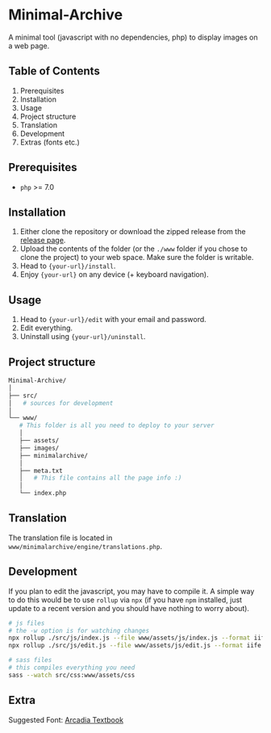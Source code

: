 Minimal-Archive
===============

A minimal tool (javascript with no dependencies, php) to display images on a web page.

## Table of Contents

1. Prerequisites
2. Installation
3. Usage
4. Project structure
5. Translation
6. Development
7. Extras (fonts etc.)

## Prerequisites

- `php` >= 7.0

## Installation
1. Either clone the repository or download the zipped release from the [release page](https://github.com/tasinttttttt/Minimal-Archive/releases/).
2. Upload the contents of the folder (or the `./www` folder if you chose to clone the project) to your web space. Make sure the folder is writable.
3. Head to `{your-url}/install`.
4. Enjoy `{your-url}` on any device (+ keyboard navigation).

## Usage
1. Head to `{your-url}/edit` with your email and password.
2. Edit everything.
3. Uninstall using `{your-url}/uninstall`.

## Project structure

```sh
Minimal-Archive/
│
├── src/
│   # sources for development
│
└── www/
   # This folder is all you need to deploy to your server
   │
   ├── assets/
   ├── images/
   ├── minimalarchive/
   │
   ├── meta.txt
   │   # This file contains all the page info :)
   │
   └── index.php
```

## Translation

The translation file is located in `www/minimalarchive/engine/translations.php`.

## Development

If you plan to edit the javascript, you may have to compile it. A simple way to do this would be to use `rollup` via `npx` (if you have `npm` installed, just update to a recent version and you should have nothing to worry about).

```sh
# js files
# the -w option is for watching changes
npx rollup ./src/js/index.js --file www/assets/js/index.js --format iife -w
npx rollup ./src/js/edit.js --file www/assets/js/edit.js --format iife -w

# sass files
# this compiles everything you need
sass --watch src/css:www/assets/css
```

## Extra

Suggested Font: [Arcadia Textbook](https://github.com/SamuelRiversMoore/Arcadia-Textbook)
